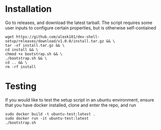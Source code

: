 # Installation

Go to releases, and download the latest tarball. The script requires some user inputs to configure certain properties, but is otherwise self-contained

```
wget https://github.com/alexk101/dev-shell-setup/releases/download/v1.0.0/install.tar.gz && \
tar -xf install.tar.gz && \
cd install && \
chmod +x bootstrap.sh && \
./bootstrap.sh && \
cd .. && \
rm -rf install
```

# Testing

If you would like to test the setup script in an ubuntu environment, ensure that you have docker installed, clone and enter the repo, and run
```
sudo docker build -t ubuntu-test:latest .
sudo docker run -it ubuntu-test:latest
./bootstrap.sh
```

